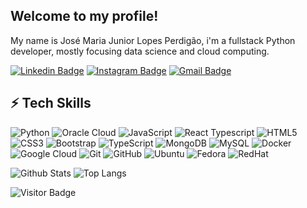 ## Welcome to my profile!

My name is José Maria Junior Lopes Perdigão, i'm a fullstack Python developer, mostly focusing data science and cloud computing.

[![Linkedin Badge](https://img.shields.io/badge/-JoseJuniorTK-blue?style=flat-square&logo=Linkedin&logoColor=white&link=https://www.linkedin.com/in/josejuniortk/)](https://www.linkedin.com/in/josejuniortk/)
[![Instagram Badge](https://img.shields.io/badge/-JoseJuniorTK-purple?style=flat-square&logo=instagram&logoColor=white&link=https://www.instagram.com/josejp.tk/)](https://www.instagram.com/josejp.tk/)
[![Gmail Badge](https://img.shields.io/badge/-josemjuniortk@gmail.com-c14438?style=flat-square&logo=Gmail&logoColor=white&link=mailto:josemjuniortk@gmail.com)](mailto:josemjuniortk@gmail.com)

## ⚡ Tech Skills

![Python](https://img.shields.io/badge/-Python-black?style=flat-square&logo=Python&color=white)
![Oracle Cloud](https://img.shields.io/badge/Oracle-F80000?style=for-the-badge&logo=Oracle&logoColor=white)
![JavaScript](https://img.shields.io/badge/-JavaScript-black?style=flat-square&logo=javascript&color=orange)
![React Typescript](https://img.shields.io/badge/-React-black?style=flat-square&logo=react&color=blue)
![HTML5](https://img.shields.io/badge/-HTML5-E34F26?style=flat-square&logo=html5&logoColor=white)
![CSS3](https://img.shields.io/badge/-CSS3-1572B6?style=flat-square&logo=css3)
![Bootstrap](https://img.shields.io/badge/-Bootstrap-563D7C?style=flat-square&logo=bootstrap)
![TypeScript](https://img.shields.io/badge/-TypeScript-007ACC?style=flat-square&logo=typescript&color=white)
![MongoDB](https://img.shields.io/badge/-MongoDB-black?style=flat-square&logo=mongodb&color=yellow)
![MySQL](https://img.shields.io/badge/-MySQL-black?style=flat-square&logo=mysql&color=white)
![Docker](https://img.shields.io/badge/-Docker-black?style=flat-square&logo=docker&color=white)
![Google Cloud](https://img.shields.io/badge/Google%20Cloud-black?style=flat-square&logo=google-cloud&color=white)
![Git](https://img.shields.io/badge/-Git-black?style=flat-square&logo=git&color=white)
![GitHub](https://img.shields.io/badge/-GitHub-181717?style=flat-square&logo=github&color=blue)
![Ubuntu](https://img.shields.io/badge/Ubuntu-E95420?style=for-the-badge&logo=ubuntu&logoColor=white)
![Fedora](https://img.shields.io/badge/Fedora-294172?style=for-the-badge&logo=fedora&logoColor=white)
![RedHat](https://img.shields.io/badge/Red%20Hat-EE0000?style=for-the-badge&logo=redhat&logoColor=white)



![Github Stats](https://github-readme-stats.vercel.app/api?username=JoseJuniorTK&count_private=true&show_icons=true&include_all_commits=true)
![Top Langs](https://github-readme-stats.vercel.app/api/top-langs/?username=JoseJuniorTK&hide=TeX&layout=compact)

![Visitor Badge](https://visitor-badge.laobi.icu/badge?page_id=JoseJuniorTK)
